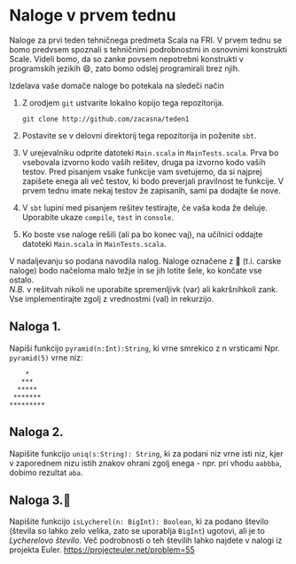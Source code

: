 # Naloge v prvem tednu


Naloge za prvi teden tehničnega predmeta Scala na FRI.
V prvem tednu se bomo predvsem spoznali s tehničnimi podrobnostmi in osnovnimi konstrukti Scale. Videli bomo, da so zanke povsem nepotrebni konstrukti v programskih jezikih :smile:, zato bomo odslej programirali brez njih.

Izdelava vaše domače naloge bo potekala na sledeči način

 1. Z orodjem `git` ustvarite lokalno kopijo tega repozitorija.

        git clone http://github.com/zacasna/teden1
 2. Postavite se v delovni direktorij tega repozitorija in poženite `sbt`.
 3. V urejevalniku odprite datoteki `Main.scala` in `MainTests.scala`. Prva bo vsebovala izvorno kodo vaših rešitev, druga pa izvorno kodo vaših testov. Pred pisanjem vsake funkcije vam svetujemo, da si najprej zapišete enega ali več testov, ki bodo preverjali pravilnost te funkcije. V prvem tednu imate nekaj testov že zapisanih, sami pa dodajte še nove.
 4. V `sbt` lupini med pisanjem rešitev testirajte, če vaša koda že deluje. Uporabite ukaze `compile`, `test` in `console`.
 5. Ko boste vse naloge rešili (ali pa bo konec vaj), na učilnici oddajte datoteki `Main.scala` in `MainTests.scala`.

V nadaljevanju so podana navodila nalog. Naloge označene z :crown: (t.i. carske naloge) bodo načeloma malo težje in se jih lotite šele, ko končate vse ostalo.  
*N.B.* v rešitvah nikoli ne uporabite spremenljivk (var) ali kakršnihkoli zank. Vse implementirajte zgolj z vrednostmi (val) in rekurzijo.

## Naloga 1.
  Napiši funkcijo `pyramid(n:Int):String`, ki vrne smrekico z n vrsticami
  Npr. `pyramid(5)` vrne niz:
```
    *
   ***
  *****
 *******
*********
```

## Naloga 2.
Napišite funkcijo `uniq(s:String): String`, ki za podani niz vrne isti niz, kjer v zaporednem nizu istih znakov ohrani zgolj enega - npr. pri vhodu `aabbba`,  dobimo rezultat `aba`.


## Naloga 3.:crown:
Napišite funkcijo `isLycherel(n: BigInt): Boolean`, ki za podano število (števila so lahko zelo velika, zato se uporablja `BigInt`) ugotovi, ali je to  *Lycherelovo število*.
Več podrobnosti o teh številih lahko najdete v nalogi iz projekta Euler.
 https://projecteuler.net/problem=55

